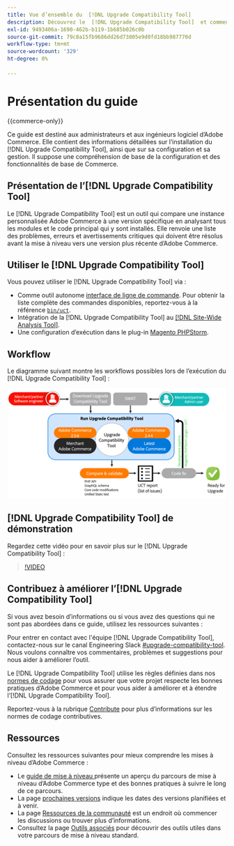 ```yaml
---
title: Vue d’ensemble du  [!DNL Upgrade Compatibility Tool]
description: Découvrez le  [!DNL Upgrade Compatibility Tool]  et comment il peut vous aider à réaliser votre projet Adobe Commerce.
exl-id: 9493406a-1690-462b-b119-1b685b026c0b
source-git-commit: 79c8a15fb9686dd26d73805e9d0fd18bb987770d
workflow-type: tm+mt
source-wordcount: '329'
ht-degree: 0%

---
```


# Présentation du guide

{{commerce-only}}

Ce guide est destiné aux administrateurs et aux ingénieurs logiciel d’Adobe Commerce. Elle contient des informations détaillées sur l’installation du [!DNL Upgrade Compatibility Tool], ainsi que sur sa configuration et sa gestion. Il suppose une compréhension de base de la configuration et des fonctionnalités de base de Commerce.

## Présentation de l’[!DNL Upgrade Compatibility Tool]

Le [!DNL Upgrade Compatibility Tool] est un outil qui compare une instance personnalisée Adobe Commerce à une version spécifique en analysant tous les modules et le code principal qui y sont installés. Elle renvoie une liste des problèmes, erreurs et avertissements critiques qui doivent être résolus avant la mise à niveau vers une version plus récente d’Adobe Commerce.

## Utiliser le [!DNL Upgrade Compatibility Tool]

Vous pouvez utiliser le [!DNL Upgrade Compatibility Tool] via :

- Comme outil autonome [interface de ligne de commande](../upgrade-compatibility-tool/run.md). Pour obtenir la liste complète des commandes disponibles, reportez-vous à la référence [`bin/uct`](../../tools/reference/uct.md).
- Intégration de la [!DNL Upgrade Compatibility Tool] au [[!DNL Site-Wide Analysis Tool]](../upgrade-compatibility-tool/integrate-analysis-tool.md).
- Une configuration d’exécution dans le plug-in [Magento PHPStorm](../upgrade-compatibility-tool/run-configuration-phpstorm-plugin.md).

## Workflow

Le diagramme suivant montre les workflows possibles lors de l’exécution du [!DNL Upgrade Compatibility Tool] :

![[!DNL Upgrade Compatibility Tool] Diagramme](../../assets/upgrade-guide/uct-diagram-v5.png)

## [!DNL Upgrade Compatibility Tool] de démonstration

Regardez cette vidéo pour en savoir plus sur le [!DNL Upgrade Compatibility Tool] :

>[!VIDEO](https://video.tv.adobe.com/v/344383?quality=12&captions=fre_fr)

## Contribuez à améliorer l’[!DNL Upgrade Compatibility Tool]

Si vous avez besoin d’informations ou si vous avez des questions qui ne sont pas abordées dans ce guide, utilisez les ressources suivantes :

Pour entrer en contact avec l&#39;équipe [!DNL Upgrade Compatibility Tool], contactez-nous sur le canal Engineering Slack [#upgrade-compatibility-tool](https://magentocommeng.slack.com/archives/C019Y143U9F). Nous voulons connaître vos commentaires, problèmes et suggestions pour nous aider à améliorer l’outil.

Le [!DNL Upgrade Compatibility Tool] utilise les règles définies dans nos [normes de codage](https://developer.adobe.com/commerce/php/coding-standards/) pour vous assurer que votre projet respecte les bonnes pratiques d’Adobe Commerce et pour vous aider à améliorer et à étendre l’[!DNL Upgrade Compatibility Tool].

Reportez-vous à la rubrique [Contribute](https://developer.adobe.com/commerce/php/coding-standards/contributing/) pour plus d’informations sur les normes de codage contributives.

## Ressources

Consultez les ressources suivantes pour mieux comprendre les mises à niveau d’Adobe Commerce :

- Le [ guide de mise à niveau ](../overview.md) présente un aperçu du parcours de mise à niveau d’Adobe Commerce type et des bonnes pratiques à suivre le long de ce parcours.
- La page [prochaines versions](https://experienceleague.adobe.com/fr/docs/commerce-operations/release/planning/schedule) indique les dates des versions planifiées et à venir.
- La page [Ressources de la communauté](https://developer.adobe.com/commerce/contributor/community/) est un endroit où commencer les discussions ou trouver plus d’informations.
- Consultez la page [Outils associés](../upgrade-compatibility-tool/related-tools.md) pour découvrir des outils utiles dans votre parcours de mise à niveau standard.
